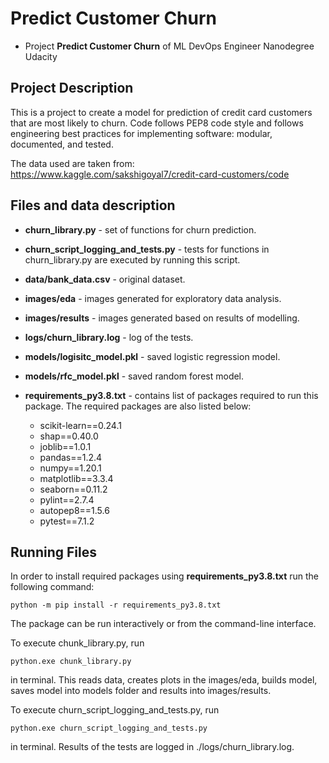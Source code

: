 # Predict Customer Churn

- Project **Predict Customer Churn** of ML DevOps Engineer Nanodegree Udacity

## Project Description
This is a project to create a model for prediction of credit card customers that are most likely to churn.
Code follows PEP8 code style and follows engineering best practices for implementing software: modular, documented,
and tested.

The data used are taken from: https://www.kaggle.com/sakshigoyal7/credit-card-customers/code

## Files and data description
- **churn_library.py** - set of functions for churn prediction.

- **churn_script_logging_and_tests.py** - tests for functions in churn_library.py are executed by running this script. 

- **data/bank_data.csv** - original dataset.

- **images/eda** - images generated for exploratory data analysis.

- **images/results** - images generated based on results of modelling.

- **logs/churn_library.log** - log of the tests.

- **models/logisitc_model.pkl** - saved logistic regression model.

- **models/rfc_model.pkl** - saved random forest model.

- **requirements_py3.8.txt** - contains list of packages required to run this package. The required packages are also 
listed below:
  - scikit-learn==0.24.1
  - shap==0.40.0
  - joblib==1.0.1
  - pandas==1.2.4
  - numpy==1.20.1
  - matplotlib==3.3.4
  - seaborn==0.11.2
  - pylint==2.7.4
  - autopep8==1.5.6
  - pytest==7.1.2
  
## Running Files
In order to install required packages using **requirements_py3.8.txt** run the following command:
```
python -m pip install -r requirements_py3.8.txt
```

The package can be run interactively or from the command-line interface.

To execute chunk_library.py, run 
```
python.exe chunk_library.py
``` 
in terminal. This reads data, creates plots in the images/eda, builds model,
saves model into models folder and results into images/results.

To execute churn_script_logging_and_tests.py, run 
```
python.exe churn_script_logging_and_tests.py
``` 
in terminal. 
Results of the tests are logged in ./logs/churn_library.log.



